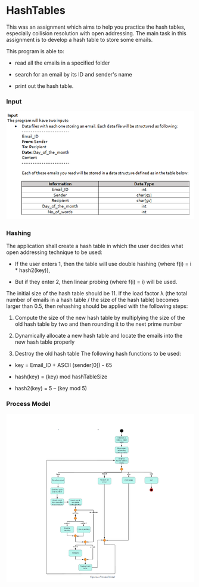 # HashTables

This was an assignment which aims to help you practice the hash tables, especially collision resolution with open addressing. The main task in this assignment is to develop a hash table to store some emails.

This program is able to:

- read all the emails in a specified folder

- search for an email by its ID and sender's name

- print out the hash table.

 ### Input ###
![Format of the input](./input.png)

 ### Hashing ###
The application shall create a hash table in which the user decides what open addressing technique
to be used:

- If the user enters 1, then the table will use double hashing (where f(i) = i * hash2(key)),

- But if they enter 2, then linear probing (where f(i) = i) will be used.

The initial size of the hash table should be 11. If the load factor λ (the total number of emails in a hash
table / the size of the hash table) becomes larger than 0.5, then rehashing should be applied with the
following steps:

1. Compute the size of the new hash table by multiplying the size of the old hash table by two
and then rounding it to the next prime number

2. Dynamically allocate a new hash table and locate the emails into the new hash table properly

3. Destroy the old hash table
The following hash functions to be used:

- key = Email_ID + ASCII (sender[0]) - 65

- hash(key) = (key) mod hashTableSize

- hash2(key) = 5 – (key mod 5)

 ### Process Model ###
 
 ![Process Model](./process.png)
